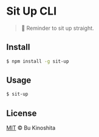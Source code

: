 # Sit Up CLI
> :bow: Reminder to sit up straight.

## Install
```bash
$ npm install -g sit-up
```

## Usage
``` bash
$ sit-up
```

## License
[MIT](https://raw.githubusercontent.com/BuKinoshita/sit-up/master/LICENSE) &copy; Bu Kinoshita
